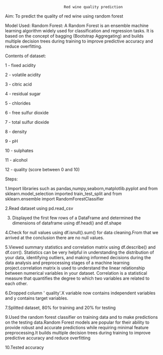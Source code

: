                                Red wine quality prediction
Aim: To predict the quality of red wine using random forest

Model Used:
  Random Forest: A Random Forest is an ensemble machine learning algorithm widely used for classification and regression tasks. It is based on the concept of bagging (Bootstrap Aggregating) and builds multiple decision trees during training to improve predictive accuracy and reduce overfitting.

Contents of dataset:


1 - fixed acidity


2 - volatile acidity


3 - citric acid


4 - residual sugar


5 - chlorides


6 - free sulfur dioxide


7 - total sulfur dioxide


8 - density


9 - pH


10 - sulphates


11 - alcohol


12 - quality (score between 0 and 10)






Steps:


1.Import libraries such as pandas,numpy,seaborn,matplotlib.pyplot and from  sklearn.model_selection imported train_test_split and from sklearn.ensemble import RandomForestClassifier


2.Read dataset using pd.read_csv


3. Displayed the first few rows of a DataFrame and determined the dimensions of dataframe using df.head() and df.shape


4.Check for null values using df.isnull().sum() for data cleaning.From that we arrived at the conclusion there are no null values.


5.Viewed summary statistics and correlation matrix using df.describe() and df.corr(). Statistics can be very helpful in understanding the distribution of your data, identifying outliers, and making informed decisions during the data analysis and preprocessing stages of a machine learning project.correlation matrix is used to understand the linear relationship between numerical variables in your dataset. Correlation is a statistical measure that quantifies the degree to which two variables are related to each other.


6.Dropped column ' quality'.X variable now contains independent variables and y contains target variables.


7.Splitted dataset, 80% for training and 20% for testing


9.Used the random forest classifier on training data and to make predictions on the testing data.Random Forest models are popular for their ability to provide robust and accurate predictions while requiring minimal feature preprocessing.It  builds multiple decision trees during training to improve predictive accuracy and reduce overfitting


10.Tested accuracy
